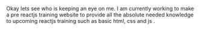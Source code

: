 Okay lets see who is keeping an eye on me.
I am currently working to make a pre reactjs training website to provide all the absolute needed knowledge to upcoming reactjs training such as basic html, css and js .
